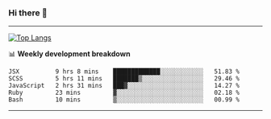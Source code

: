 ### Hi there 👋

-------
[![Top Langs](https://github-readme-stats.vercel.app/api/top-langs/?username=ashish-r)](https://github.com/anuraghazra/github-readme-stats)

📊 **Weekly development breakdown**
<!--START_SECTION:waka-->
```text
JSX          9 hrs 8 mins    █████████████░░░░░░░░░░░░   51.83 % 
SCSS         5 hrs 11 mins   ███████▒░░░░░░░░░░░░░░░░░   29.46 % 
JavaScript   2 hrs 31 mins   ███▓░░░░░░░░░░░░░░░░░░░░░   14.27 % 
Ruby         23 mins         ▓░░░░░░░░░░░░░░░░░░░░░░░░   02.18 % 
Bash         10 mins         ▒░░░░░░░░░░░░░░░░░░░░░░░░   00.99 % 
```
<!--END_SECTION:waka-->
-------

<!--
**ashish-r/ashish-r** is a ✨ _special_ ✨ repository because its `README.md` (this file) appears on your GitHub profile.

Here are some ideas to get you started:

- 🔭 I’m currently working on ...
- 🌱 I’m currently learning ...
- 👯 I’m looking to collaborate on ...
- 🤔 I’m looking for help with ...
- 💬 Ask me about ...
- 📫 How to reach me: ...
- 😄 Pronouns: ...
- ⚡ Fun fact: ...
-->
